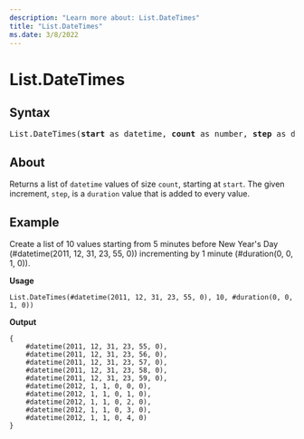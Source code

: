 ```yaml
---
description: "Learn more about: List.DateTimes"
title: "List.DateTimes"
ms.date: 3/8/2022
---
```

# List.DateTimes

## Syntax

<pre>
List.DateTimes(<b>start</b> as datetime, <b>count</b> as number, <b>step</b> as duration) as list
</pre>

## About

Returns a list of `datetime` values of size `count`, starting at `start`. The given increment, `step`, is a `duration` value that is added to every value.

## Example

Create a list of 10 values starting from 5 minutes before New Year's Day (#datetime(2011, 12, 31, 23, 55, 0)) incrementing by 1 minute (#duration(0, 0, 1, 0)).

**Usage**

```powerquery-m
List.DateTimes(#datetime(2011, 12, 31, 23, 55, 0), 10, #duration(0, 0, 1, 0))
```

**Output**

```powerquery-m
{
    #datetime(2011, 12, 31, 23, 55, 0),
    #datetime(2011, 12, 31, 23, 56, 0),
    #datetime(2011, 12, 31, 23, 57, 0),
    #datetime(2011, 12, 31, 23, 58, 0),
    #datetime(2011, 12, 31, 23, 59, 0),
    #datetime(2012, 1, 1, 0, 0, 0),
    #datetime(2012, 1, 1, 0, 1, 0),
    #datetime(2012, 1, 1, 0, 2, 0),
    #datetime(2012, 1, 1, 0, 3, 0),
    #datetime(2012, 1, 1, 0, 4, 0)
}
```

